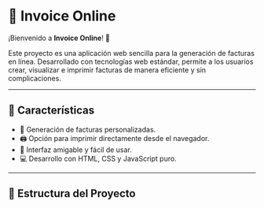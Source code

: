 # 🧾 Invoice Online

¡Bienvenido a **Invoice Online**! 🎉

Este proyecto es una aplicación web sencilla para la generación de facturas en línea. Desarrollado con tecnologías web estándar, permite a los usuarios crear, visualizar e imprimir facturas de manera eficiente y sin complicaciones.

---

## 🚀 Características

- 📄 Generación de facturas personalizadas.
- 🖨️ Opción para imprimir directamente desde el navegador.
- 🎨 Interfaz amigable y fácil de usar.
- 💻 Desarrollo con HTML, CSS y JavaScript puro.

---

## 📂 Estructura del Proyecto


